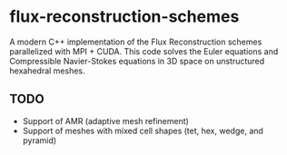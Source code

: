 # flux-reconstruction-schemes
A modern C++ implementation of the Flux Reconstruction schemes parallelized with MPI + CUDA. This code solves the Euler equations and Compressible Navier-Stokes equations in 3D space on unstructured hexahedral meshes.

## TODO
- Support of AMR (adaptive mesh refinement)
- Support of meshes with mixed cell shapes (tet, hex, wedge, and pyramid)
